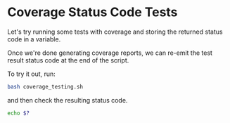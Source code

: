 Coverage Status Code Tests
===

Let's try running some tests with coverage and storing the returned status code in a variable.

Once we're done generating coverage reports, we can re-emit the test result status code at the end of the script.

To try it out, run:


```bash
bash coverage_testing.sh
```

and then check the resulting status code.

```bash
echo $?
```
